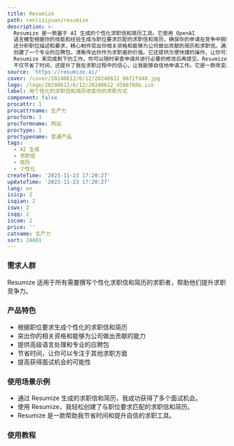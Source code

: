 ```yaml
---
title: Resumize
path: renliziyuan/resumize
description: >-
  Resumize 是一款基于 AI 生成的个性化求职信和简历工具。它使用 OpenAI
  语言模型根据你的技能和经验生成与职位要求匹配的求职信和简历，确保你的申请在竞争中脱颖而出。Resumize
  还分析职位描述和要求，精心制作突出你相关资格和能够为公司做出贡献的简历和求职信。通过高级语言处理，Resumize
  创建了一个专业的应聘包，清晰传达你作为求职者的价值。它还提供方便快捷的操作，让你可以在几分钟内创建个性化的求职信，节省更多时间关注求职的其他方面。不再浪费时间苦苦挣扎地写求职信或简历，只需填写信息，让
  Resumize 来完成剩下的工作。你可以随时审查申请并进行必要的修改后再提交。Resumize
  不仅节省了时间，还提升了我在求职过程中的信心，让我能够自信地申请工作。它是一款改变游戏规则的工具！
source: 'https://resumize.ai/'
cover: /cover/20240612/6/12/20240612_66f2fd48.jpg
logo: /logo/20240612/6/12/20240612_d588f88b.ico
label: 用个性化的求职信和简历改变你的求职方式
component: false
procattr: 1
procattrname: 生产力
procform: 1
procformname: 网站
proctype: 1
proctypename: 普通产品
tags:
  - AI 生成
  - 求职信
  - 简历
  - 个性化
createTime: '2023-11-23 17:20:27'
updateTime: '2023-11-23 17:20:27'
lang: en
isicp: 2
isqian: 2
iswx: 2
isqq: 2
iscom: 2
price: ''
catname: 生产力
sort: 24801
---
```




### 需求人群
Resumize 适用于所有需要撰写个性化求职信和简历的求职者，帮助他们提升求职竞争力。

### 产品特色
- 根据职位要求生成个性化的求职信和简历
- 突出你的相关资格和能够为公司做出贡献的能力
- 提供高级语言处理和专业的应聘包
- 节省时间，让你可以专注于其他求职方面
- 提高获得面试机会的可能性

### 使用场景示例
- 通过 Resumize 生成的求职信和简历，我成功获得了多个面试机会。
- 使用 Resumize，我轻松创建了与职位要求匹配的求职信和简历。
- Resumize 是一款帮助我节省时间和提升自信的求职工具。

### 使用教程


  
